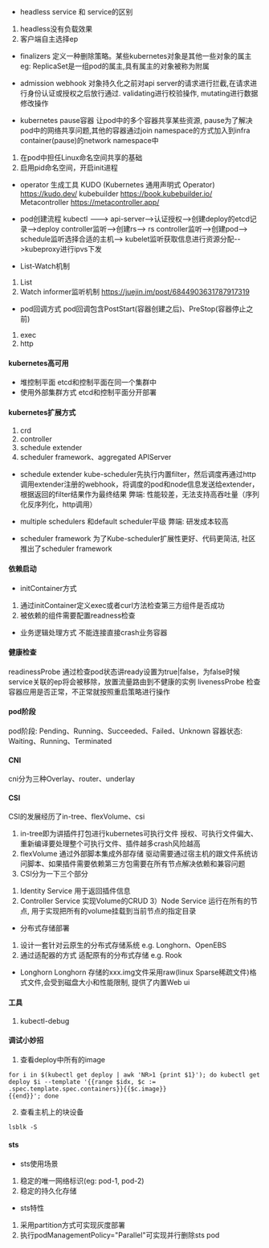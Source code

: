 - headless service 和 service的区别
1. headless没有负载效果
2. 客户端自主选择ep

- finalizers
定义一种删除策略。某些kubernetes对象是其他一些对象的属主  eg: ReplicaSet是一组pod的属主,具有属主的对象被称为附属

- admission webhook
对象持久化之前对api server的请求进行拦截,在请求进行身份认证或授权之后放行通过. validating进行校验操作, mutating进行数据修改操作

- kubernetes pause容器
让pod中的多个容器共享某些资源, pause为了解决pod中的网络共享问题,其他的容器通过join namespace的方式加入到infra container(pause)的network namespace中
1. 在pod中担任Linux命名空间共享的基础
2. 启用pid命名空间，开启init进程

- operator
生成工具
KUDO (Kubernetes 通用声明式 Operator)  https://kudo.dev/
kubebuilder https://book.kubebuilder.io/
Metacontroller https://metacontroller.app/

- pod创建流程
kubectl ---> api-server-->认证授权-->创建deploy的etcd记录-->deploy controller监听-->创建rs--> rs controller监听-->创建pod--> 
schedule监听选择合适的主机--> kubelet监听获取信息进行资源分配-->kubeproxy进行ipvs下发

- List-Watch机制
1. List
2. Watch
informer监听机制 https://juejin.im/post/6844903631787917319

- pod回调方式
pod回调包含PostStart(容器创建之后)、PreStop(容器停止之前)
1. exec
2. http

#### kubernetes高可用
- 堆控制平面 etcd和控制平面在同一个集群中
- 使用外部集群方式  etcd和控制平面分开部署

#### kubernetes扩展方式
1. crd
2. controller
3. schedule extender
4. scheduler framework、aggregated APIServer

- schedule extender
kube-scheduler先执行内置filter，然后调度再通过http调用extender注册的webhook，将调度的pod和node信息发送给extender，根据返回的filter结果作为最终结果
弊端:
性能较差，无法支持高吞吐量（序列化反序列化，http调用）

- multiple schedulers
和default scheduler平级
弊端:
研发成本较高

- scheduler framework
为了Kube-scheduler扩展性更好、代码更简洁, 社区推出了scheduler framework


#### 依赖启动
- initContainer方式
1. 通过initContainer定义exec或者curl方法检查第三方组件是否成功
2. 被依赖的组件需要配置readness检查

- 业务逻辑处理方式
不能连接直接crash业务容器

#### 健康检查
readinessProbe 通过检查pod状态讲ready设置为true|false，为false时候service关联的ep将会被移除，放置流量路由到不健康的实例
livenessProbe 检查容器应用是否正常，不正常就按照重启策略进行操作 

#### pod阶段
pod阶段: Pending、Running、Succeeded、Failed、Unknown
容器状态: Waiting、Running、Terminated

#### CNI
cni分为三种Overlay、router、underlay

#### CSI
CSI的发展经历了in-tree、flexVolume、csi
1. in-tree即为讲插件打包进行kubernetes可执行文件  授权、可执行文件偏大、重新编译要处理整个可执行文件、插件越多crash风险越高
2. flexVolume 通过外部脚本集成外部存储  驱动需要通过宿主机的跟文件系统访问脚本、如果插件需要依赖第三方包需要在所有节点解决依赖和兼容问题
3. CSI分为一下三个部分
1) Identity Service 用于返回插件信息
2) Controller Service 实现Volume的CRUD
3）Node Service 运行在所有的节点, 用于实现把所有的volume挂载到当前节点的指定目录

- 分布式存储部署
1. 设计一套针对云原生的分布式存储系统 e.g. Longhorn、OpenEBS
2. 通过适配器的方式 适配原有的分布式存储 e.g. Rook

- Longhorn
Longhorn 存储的xxx.img文件采用raw(linux Sparse稀疏文件)格式文件,会受到磁盘大小和性能限制, 提供了内置Web ui

#### 工具
1. kubectl-debug

#### 调试小妙招
1. 查看deploy中所有的image
```
for i in $(kubectl get deploy | awk 'NR>1 {print $1}'); do kubectl get deploy $i --template '{{range $idx, $c := .spec.template.spec.containers}}{{$c.image}}
{{end}}'; done
```
2. 查看主机上的块设备
```
lsblk -S
```

#### sts
- sts使用场景
1. 稳定的唯一网络标识(eg: pod-1, pod-2)
2. 稳定的持久化存储

- sts特性
1. 采用partition方式可实现灰度部署
2. 执行podManagementPolicy="Parallel"可实现并行删除sts pod